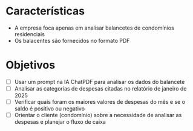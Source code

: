 # Características

- A empresa foca apenas em analisar balancetes de condomínios residenciais
- Os balacentes são fornecidos no formato PDF

# Objetivos

- [ ] Usar um prompt na IA ChatPDF para analisar os dados do balancete
- [ ] Analisar as categorias de despesas citadas no relatório de janeiro de 2025
- [ ] Verificar quais foram os maiores valores de despesas do mês e se o saldo é positivo ou negativo
- [ ] Orientar o cliente (condomínio) sobre a necessidade de analisar as despesas e planejar o fluxo de caixa
